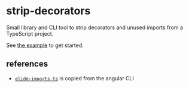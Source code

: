 # strip-decorators
Small library and CLI tool to strip decorators and unused imports from a TypeScript project.

See [the example](./example/) to get started.

## references
- [`elide-imports.ts`](https://github.com/angular/angular-cli/blob/2539023c304a70d565595e555fad53ac156e0ee8/packages/ngtools/webpack/src/transformers/elide_imports.ts) is copied from the angular CLI
